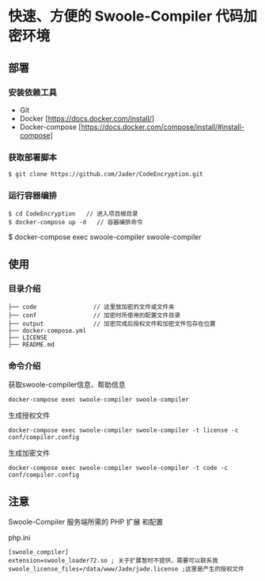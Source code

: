 # 快速、方便的 Swoole-Compiler 代码加密环境

## 部署

### 安装依赖工具

- Git  
- Docker [https://docs.docker.com/install/]
- Docker-compose [https://docs.docker.com/compose/install/#install-compose]

### 获取部署脚本

```
$ git clone https://github.com/Jader/CodeEncryption.git
```

### 运行容器编排

```
$ cd CodeEncryption   // 进入项目根目录
$ docker-compose up -d   // 容器编排命令
```

$ docker-compose exec swoole-compiler swoole-compiler

## 使用

### 目录介绍

```
├── code                // 这里放加密的文件或文件夹
├── conf                // 加密时所使用的配置文件目录
├── output              // 加密完成后授权文件和加密文件包存在位置
├── docker-compose.yml
├── LICENSE
├── README.md
```


### 命令介绍

获取swoole-compiler信息、帮助信息

```
docker-compose exec swoole-compiler swoole-compiler
```

生成授权文件

```
docker-compose exec swoole-compiler swoole-compiler -t license -c conf/compiler.config
```

生成加密文件

```
docker-compose exec swoole-compiler swoole-compiler -t code -c conf/compiler.config
```

## 注意

Swoole-Compiler 服务端所需的 PHP 扩展 和配置

php.ini

```
[swoole_compiler]
extension=swoole_loader72.so ; 关于扩展暂时不提供，需要可以联系我
swoole_license_files=/data/www/Jade/jade.license ;这里是产生的授权文件
```


